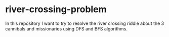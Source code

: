 # river-crossing-problem
In this repository I want to try to resolve the river crossing riddle about the 3 cannibals and missionaries using DFS and BFS algorithms.

